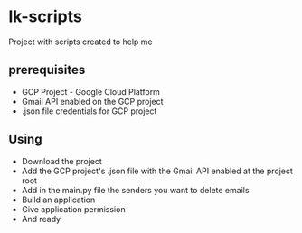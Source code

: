 # lk-scripts
Project with scripts created to help me

## prerequisites
- GCP Project - Google Cloud Platform
- Gmail API enabled on the GCP project
- .json file credentials for GCP project

## Using
- Download the project
- Add the GCP project's .json file with the Gmail API enabled at the project root
- Add in the main.py file the senders you want to delete emails
- Build an application
- Give application permission
- And ready
